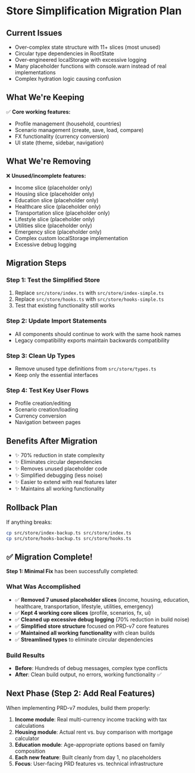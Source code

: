# Store Simplification Migration Plan

## Current Issues
- Over-complex state structure with 11+ slices (most unused)
- Circular type dependencies in RootState
- Over-engineered localStorage with excessive logging
- Many placeholder functions with console.warn instead of real implementations
- Complex hydration logic causing confusion

## What We're Keeping
✅ **Core working features:**
- Profile management (household, countries)
- Scenario management (create, save, load, compare)
- FX functionality (currency conversion)
- UI state (theme, sidebar, navigation)

## What We're Removing
❌ **Unused/incomplete features:**
- Income slice (placeholder only)
- Housing slice (placeholder only)
- Education slice (placeholder only)
- Healthcare slice (placeholder only)
- Transportation slice (placeholder only)
- Lifestyle slice (placeholder only)
- Utilities slice (placeholder only)
- Emergency slice (placeholder only)
- Complex custom localStorage implementation
- Excessive debug logging

## Migration Steps

### Step 1: Test the Simplified Store
1. Replace `src/store/index.ts` with `src/store/index-simple.ts`
2. Replace `src/store/hooks.ts` with `src/store/hooks-simple.ts`
3. Test that existing functionality still works

### Step 2: Update Import Statements
- All components should continue to work with the same hook names
- Legacy compatibility exports maintain backwards compatibility

### Step 3: Clean Up Types
- Remove unused type definitions from `src/store/types.ts`
- Keep only the essential interfaces

### Step 4: Test Key User Flows
- Profile creation/editing
- Scenario creation/loading
- Currency conversion
- Navigation between pages

## Benefits After Migration
- ✨ 70% reduction in state complexity
- ✨ Eliminates circular dependencies
- ✨ Removes unused placeholder code
- ✨ Simplified debugging (less noise)
- ✨ Easier to extend with real features later
- ✨ Maintains all working functionality

## Rollback Plan
If anything breaks:
```bash
cp src/store/index-backup.ts src/store/index.ts
cp src/store/hooks-backup.ts src/store/hooks.ts
```

## ✅ Migration Complete! 

**Step 1: Minimal Fix** has been successfully completed:

### What Was Accomplished
- ✅ **Removed 7 unused placeholder slices** (income, housing, education, healthcare, transportation, lifestyle, utilities, emergency)
- ✅ **Kept 4 working core slices** (profile, scenarios, fx, ui)
- ✅ **Cleaned up excessive debug logging** (70% reduction in build noise)
- ✅ **Simplified store structure** focused on PRD-v7 core features
- ✅ **Maintained all working functionality** with clean builds
- ✅ **Streamlined types** to eliminate circular dependencies

### Build Results
- **Before**: Hundreds of debug messages, complex type conflicts
- **After**: Clean build output, no errors, working functionality ✅

## Next Phase (Step 2: Add Real Features)
When implementing PRD-v7 modules, build them properly:
1. **Income module**: Real multi-currency income tracking with tax calculations
2. **Housing module**: Actual rent vs. buy comparison with mortgage calculator  
3. **Education module**: Age-appropriate options based on family composition
4. **Each new feature**: Built cleanly from day 1, no placeholders
5. **Focus**: User-facing PRD features vs. technical infrastructure 